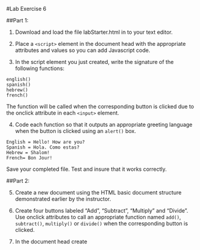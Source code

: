 #Lab Exercise 6

##Part 1:
1. Download and load the file labStarter.html in to your text editor.

2. Place a `<script>` element in the document head with the appropriate attributes and values so you can add Javascript code.

3. In the script element you just created, write the signature of the following functions:


```
english()
spanish()
hebrew()
french()
```

The function will be called when the corresponding button is clicked due to the onclick attribute in each `<input>` element.

4. Code each function so that it outputs an appropriate greeting language when the button is clicked using an `alert()` box.

```
English = Hello! How are you?
Spanish = Hola. Como estas?
Hebrew = Shalom!
French= Bon Jour!
```

Save your completed file. Test and insure that it works correctly.


##Part 2:

5. Create a new document using the HTML basic document structure demonstrated earlier by the instructor.

6. Create four buttons labeled “Add”, “Subtract”, “Multiply” and “Divide”. Use onclick attributes to call an appropriate function named `add()`, `subtract()`, `multiply()` or `divide()` when the corresponding button is clicked.

7. In the document head create <script> tags with the appropriate attributes and values so that you may place Javascript.

8. Add the add(), subtract(), multiply() and divide() functions to the script element in the document head.

9. When you call the functions from the onclick event, pass them any two integers. Each function should output the resulting math of adding, subtracting, multiplying or dividing the integers.

10. Save and test. Once your code is working, optimize your code so the same thing can be accomplished with a single function in the head called `mathProb()`. This function should be passed three parameters—the two integers and a symbol-- +, -, * or / indicating the mathematical function to be performed.



**Sample Code**

1. [Click here for full sample code Part 1](lab_exercise6_part1.html)
2. [Click here for full sample code Part 2](https://github.com/yclim95/JavaScript-for-Beginners/blob/master/session6_functions/lab_exercise6/lab_exercise6_part2.html)